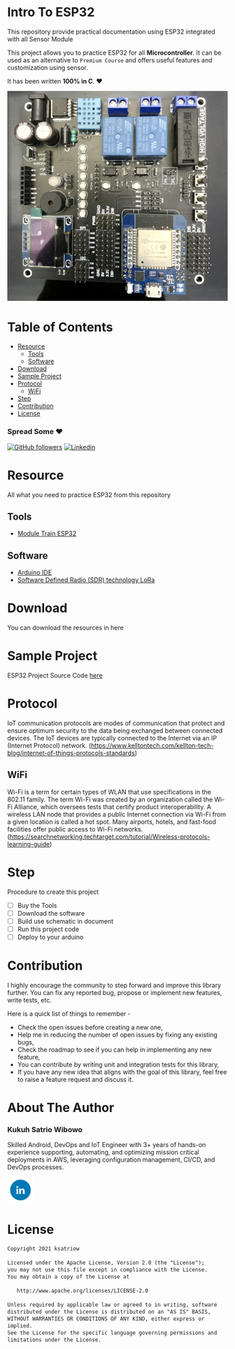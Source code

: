 # Intro To ESP32
This repository provide practical documentation using ESP32 integrated with all Sensor Module

This project allows you to practice ESP32 for all **Microcontroller**. It can be used as an alternative to `Premium Course` and offers useful features and customization using sensor.

It has been written **100% in C**. ❤️

![](/assets/module_train_esp32.jpg)

# Table of Contents
* [Resource](#resource)
    * [Tools](#tools)
    * [Software](#software)
* [Download](#download)
* [Sample Project](#sample-project)
* [Protocol](#protocol)
    * [WiFi](#wifi)
* [Step](#step)
* [Contribution](#contribution)
* [License](#license)

### Spread Some :heart:
[![GitHub followers](https://img.shields.io/badge/GitHub-100000?style=for-the-badge&logo=github&logoColor=white)](https://github.com/ksatriow)  [![Linkedin](https://img.shields.io/badge/LinkedIn-0077B5?style=for-the-badge&logo=linkedin&logoColor=white)](https://www.linkedin.com/in/kukuh-satrio-wibowo/) 

# Resource

All what you need to practice ESP32 from this repository

## Tools
* [Module Train ESP32](https://www.tokopedia.com/anakkendali/modul-trainer-esp32-bluetooth-wifi-iot-wemos-d1-mini-esp32)

## Software
* [Arduino IDE](https://www.arduino.cc/en/software)
* [Software Defined Radio (SDR) technology LoRa](https://www.rtl-sdr.com/tag/lora/)

# Download

You can download the resources in here
 
# Sample Project

ESP32 Project Source Code [here](https://github.com/ksatriow/Intro-To-ESP32/tree/main/source_code) 


# Protocol
IoT communication protocols are modes of communication that protect and ensure optimum security to the data being exchanged between connected devices. The IoT devices are typically connected to the Internet via an IP (Internet Protocol) network. (https://www.kelltontech.com/kellton-tech-blog/internet-of-things-protocols-standards)

## WiFi
Wi-Fi is a term for certain types of WLAN that use specifications in the 802.11 family. The term Wi-Fi was created by an organization called the Wi-Fi Alliance, which oversees tests that certify product interoperability. A wireless LAN node that provides a public Internet connection via Wi-Fi from a given location is called a hot spot. Many airports, hotels, and fast-food facilities offer public access to Wi-Fi networks. (https://searchnetworking.techtarget.com/tutorial/Wireless-protocols-learning-guide)

# Step
Procedure to create this project 

- [ ] Buy the Tools
- [ ] Download the software
- [ ] Build use schematic in document
- [ ] Run this project code
- [ ] Deploy to your arduino

# Contribution

I highly encourage the community to step forward and improve this library further. You can fix any reported bug, propose or implement new features, write tests, etc.

Here is a quick list of things to remember -
* Check the open issues before creating a new one,
* Help me in reducing the number of open issues by fixing any existing bugs,
* Check the roadmap to see if you can help in implementing any new feature,
* You can contribute by writing unit and integration tests for this library,
* If you have any new idea that aligns with the goal of this library, feel free to raise a feature request and discuss it.

# About The Author

### Kukuh Satrio Wibowo

Skilled Android, DevOps and IoT Engineer with 3+ years of hands-on experience supporting, automating, and optimizing mission critical deployments in AWS, leveraging configuration management, CI/CD, and DevOps processes. 

<a href="https://www.linkedin.com/in/kukuh-satrio-wibowo/"><img src="https://github.com/aritraroy/social-icons/blob/master/linkedin-icon.png?raw=true" width="60"></a>


# License

```
Copyright 2021 ksatriow

Licensed under the Apache License, Version 2.0 (the "License");
you may not use this file except in compliance with the License.
You may obtain a copy of the License at

   http://www.apache.org/licenses/LICENSE-2.0

Unless required by applicable law or agreed to in writing, software
distributed under the License is distributed on an "AS IS" BASIS,
WITHOUT WARRANTIES OR CONDITIONS OF ANY KIND, either express or implied.
See the License for the specific language governing permissions and
limitations under the License.